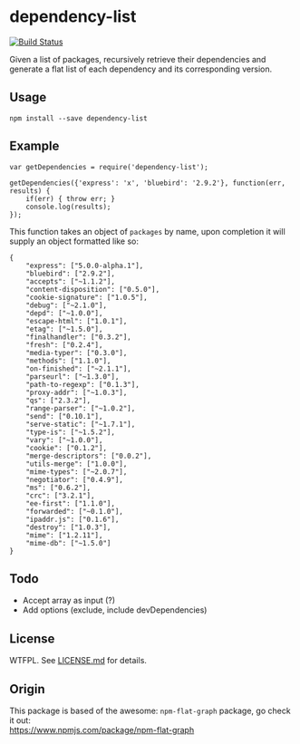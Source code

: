 # dependency-list 

[![Build Status](https://travis-ci.org/funerr/dependency-list.svg)](https://travis-ci.org/funerr/dependency-list)

Given a list of packages, recursively retrieve their dependencies and generate a flat list of each dependency and its corresponding version.

## Usage
`npm install --save dependency-list`

## Example

```
var getDependencies = require('dependency-list');

getDependencies({'express': 'x', 'bluebird': '2.9.2'}, function(err, results) {
    if(err) { throw err; }
    console.log(results);
});
```

This function takes an object of `packages` by name, upon completion it will supply an object formatted like so:

``` 
{
    "express": ["5.0.0-alpha.1"],
    "bluebird": ["2.9.2"],
    "accepts": ["~1.1.2"],
    "content-disposition": ["0.5.0"],
    "cookie-signature": ["1.0.5"],
    "debug": ["~2.1.0"],
    "depd": ["~1.0.0"],
    "escape-html": ["1.0.1"],
    "etag": ["~1.5.0"],
    "finalhandler": ["0.3.2"],
    "fresh": ["0.2.4"],
    "media-typer": ["0.3.0"],
    "methods": ["1.1.0"],
    "on-finished": ["~2.1.1"],
    "parseurl": ["~1.3.0"],
    "path-to-regexp": ["0.1.3"],
    "proxy-addr": ["~1.0.3"],
    "qs": ["2.3.2"],
    "range-parser": ["~1.0.2"],
    "send": ["0.10.1"],
    "serve-static": ["~1.7.1"],
    "type-is": ["~1.5.2"],
    "vary": ["~1.0.0"],
    "cookie": ["0.1.2"],
    "merge-descriptors": ["0.0.2"],
    "utils-merge": ["1.0.0"],
    "mime-types": ["~2.0.7"],
    "negotiator": ["0.4.9"],
    "ms": ["0.6.2"],
    "crc": ["3.2.1"],
    "ee-first": ["1.1.0"],
    "forwarded": ["~0.1.0"],
    "ipaddr.js": ["0.1.6"],
    "destroy": ["1.0.3"],
    "mime": ["1.2.11"],
    "mime-db": ["~1.5.0"]
}
```

## Todo
* Accept array as input (?)
* Add options (exclude, include devDependencies)

## License

WTFPL. See [LICENSE.md](https://github.com/funerr/dependency-list/blob/master/LICENSE.md) for details.


## Origin
This package is based of the awesome: `npm-flat-graph` package, go check it out:  
https://www.npmjs.com/package/npm-flat-graph
